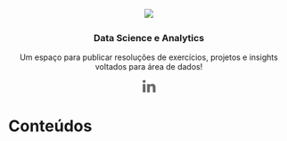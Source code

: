 <!--
MIT License

Copyright (c) 2021 Universidade Brasileira Livre 

Permission is hereby granted, free of charge, to any person obtaining a copy
of this software and associated documentation files (the "Software"), to deal
in the Software without restriction, including without limitation the rights
to use, copy, modify, merge, publish, distribute, sublicense, and/or sell
copies of the Software, and to permit persons to whom the Software is
furnished to do so, subject to the following conditions:

The above copyright notice and this permission notice shall be included in all
copies or substantial portions of the Software.

THE SOFTWARE IS PROVIDED "AS IS", WITHOUT WARRANTY OF ANY KIND, EXPRESS OR
IMPLIED, INCLUDING BUT NOT LIMITED TO THE WARRANTIES OF MERCHANTABILITY,
FITNESS FOR A PARTICULAR PURPOSE AND NONINFRINGEMENT. IN NO EVENT SHALL THE
AUTHORS OR COPYRIGHT HOLDERS BE LIABLE FOR ANY CLAIM, DAMAGES OR OTHER
LIABILITY, WHETHER IN AN ACTION OF CONTRACT, TORT OR OTHERWISE, ARISING FROM,
OUT OF OR IN CONNECTION WITH THE SOFTWARE OR THE USE OR OTHER DEALINGS IN THE
SOFTWARE.

-->

<p align="center">
<img src="https://i.ibb.co/vVZg5mf/mba-usp-git.png">
</p>
<p align="center">
<h3 align="center">Data Science e Analytics</h3>
<p align="center">
  Um espaço para publicar resoluções de exercícios, projetos e insights voltados para área de dados!
</p>

<p align="center">
	
   <a href="https://www.linkedin.com/in/brunodsleite/">
    <img alt="LinkedIn" width="25" src="https://github.com/Universidade-Livre/imagens/blob/main/png/linkedin.png">
  </a>
</p>

# Conteúdos

